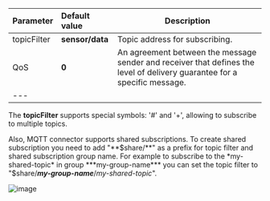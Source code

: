 | **Parameter**  | **Default value** | **Description**                                                                                                           |
|:---------------|:------------------|---------------------------------------------------------------------------------------------------------------------------|
| topicFilter    | **sensor/data**   | Topic address for subscribing.                                                                                            |
| QoS            | **0**             | An agreement between the message sender and receiver that defines the level of delivery guarantee for a specific message. |
| ---            

The **topicFilter** supports special symbols: '#' and '+', allowing to subscribe to multiple topics.

Also, MQTT connector supports shared subscriptions.
To create shared subscription you need to add "**$share/**" as a prefix for topic filter and shared subscription group name.
For example to subscribe to the *my-shared-topic* in group ***my-group-name*** you can set the topic filter to "$share/***my-group-name***/*my-shared-topic*".

![image](https://img.thingsboard.io/gateway/mqtt-connector/data-mapping-advanced-section-1-ce.png)
